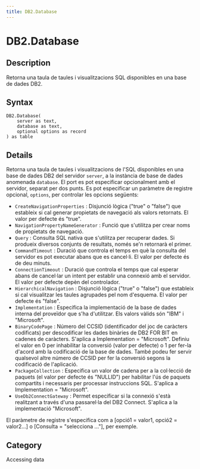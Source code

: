 ```yaml
---
title: DB2.Database
---
```


# DB2.Database


## Description

Retorna una taula de taules i visualitzacions SQL disponibles en una base de dades DB2.


## Syntax

```powerquery
DB2.Database(
    server as text,
    database as text,
    optional options as record
) as table
```


## Details

Retorna una taula de taules i visualitzacions de l'SQL disponibles en una base de dades DB2 del servidor <code>server</code>, a la instància de base de dades anomenada <code>database</code>. El port es pot especificar opcionalment amb el servidor, separat per dos punts. Es pot especificar un paràmetre de registre opcional, <code>options</code>, per controlar les opcions següents:    <ul><li><code>CreateNavigationProperties</code> : Disjunci&#243; l&#242;gica (&quot;true&quot; o &quot;false&quot;) que estableix si cal generar propietats de navegaci&#243; als valors retornats. El valor per defecte &#233;s &quot;true&quot;.</li><li><code>NavigationPropertyNameGenerator</code> : Funci&#243; que s&#39;utilitza per crear noms de propietats de navegaci&#243;.</li><li><code>Query</code> : Consulta SQL nativa que s&#39;utilitza per recuperar dades. Si produeix diversos conjunts de resultats, nom&#233;s se&#39;n retornar&#224; el primer.</li><li><code>CommandTimeout</code> : Duraci&#243; que controla el temps en qu&#232; la consulta del servidor es pot executar abans que es cancel&#183;li. El valor per defecte &#233;s de deu minuts.</li><li><code>ConnectionTimeout</code> : Duraci&#243; que controla el temps que cal esperar abans de cancel&#183;lar un intent per establir una connexi&#243; amb el servidor. El valor per defecte dep&#232;n del controlador.</li><li><code>HierarchicalNavigation</code> : Disjunci&#243; l&#242;gica (&quot;true&quot; o &quot;false&quot;) que estableix si cal visualitzar les taules agrupades pel nom d&#39;esquema. El valor per defecte &#233;s &quot;false&quot;.</li><li><code>Implementation</code> : Especifica la implementaci&#243; de la base de dades interna del prove&#239;dor que s&#39;ha d&#39;utilitzar. Els valors v&#224;lids s&#243;n &quot;IBM&quot; i &quot;Microsoft&quot;.</li><li><code>BinaryCodePage</code> : N&#250;mero del CCSID (identificador del joc de car&#224;cters codificats) per descodificar les dades bin&#224;ries de DB2 FOR BIT en cadenes de car&#224;cters. S&#39;aplica a Implementation = &quot;Microsoft&quot;. Definiu el valor en 0 per inhabilitar la conversi&#243; (valor per defecte) o 1 per fer-la d&#39;acord amb la codificaci&#243; de la base de dades. Tamb&#233; podeu fer servir qualsevol altre n&#250;mero de CCSID per fer la conversi&#243; segons la codificaci&#243; de l&#39;aplicaci&#243;.</li><li><code>PackageCollection</code> : Especifica un valor de cadena per a la col&#183;lecci&#243; de paquets (el valor per defecte &#233;s &quot;NULLID&quot;) per habilitar l&#39;&#250;s de paquets compartits i necessaris per processar instruccions SQL. S&#39;aplica a Implementation = &quot;Microsoft&quot;.</li><li><code>UseDb2ConnectGateway</code> : Permet especificar si la connexi&#243; s&#39;est&#224; realitzant a trav&#233;s d&#39;una passarel&#183;la del DB2 Connect. S&#39;aplica a la implementaci&#243; &quot;Microsoft&quot;.</li></ul>    El paràmetre de registre s'especifica com a [opció1 = valor1, opció2 = valor2...] o [Consulta = "selecciona ..."], per exemple.    



## Category
Accessing data
